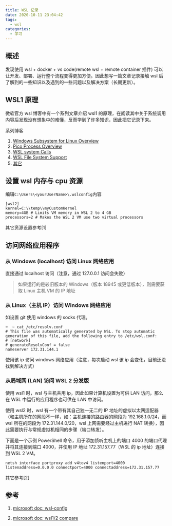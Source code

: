 ```yaml
---
title: WSL 记录
date: 2020-10-11 23:04:42
tags:
  - wsl
categories:
  - 学习
---
```


## 概述

发现使用 wsl + docker + vs code(remote wsl + remote container 插件) 可以让开发、部署、运行整个流程变得更加方便。因此想写一篇文章记录接触 wsl 后了解到的一些知识以及遇到的一些问题以及解决方案（长期更新）。

<!-- more -->

## WSL1 原理

微软官方 wsl 博客中有一个系列文章介绍 wsl1 的原理，在阅读其中关于系统调用内容后发现没有想象中的难懂，反而学到了许多知识，因此把它记录下来。

系列博客

1. [Windows Subsystem for Linux Overview](https://docs.microsoft.com/zh-cn/archive/blogs/wsl/windows-subsystem-for-linux-overview)
2. [Pico Process Overview](https://docs.microsoft.com/zh-cn/archive/blogs/wsl/pico-process-overview)
3. [WSL system Calls](https://docs.microsoft.com/zh-cn/archive/blogs/wsl/wsl-system-calls)
4. [WSL File System Support](https://docs.microsoft.com/zh-cn/archive/blogs/wsl/wsl-file-system-support)
5. [其它](https://docs.microsoft.com/zh-cn/archive/blogs/wsl/)

## 设置 wsl 内存与 cpu 资源

编辑` C:\Users\<yourUserName>\.wslconfig `内容

```
[wsl2]
kernel=C:\\temp\\myCustomKernel
memory=4GB # Limits VM memory in WSL 2 to 4 GB
processors=2 # Makes the WSL 2 VM use two virtual processors
```

其它资源设置参考[1]

## 访问网络应用程序

### 从 Windows (localhost) 访问 Linux 网络应用

直接通过 localhost 访问（注意，通过 127.0.0.1 访问会失败）

>  如果运行的是较旧版本的 Windows（版本 18945 或更低版本），则需要获取 Linux 主机 VM 的 IP 地址 

### 从 Linux（主机 IP）访问 Windows 网络应用

如设置 git 使用 windows 的 socks 代理。

```
➜  ~ cat /etc/resolv.conf
# This file was automatically generated by WSL. To stop automatic generation of this file, add the following entry to /etc/wsl.conf:
# [network]
# generateResolvConf = false
nameserver 172.31.144.1
```

使用该 ip 访问 windows 网络应用（注意，每次启动 wsl 该 ip 会变化，目前还没找到解决方式）

### 从局域网 (LAN) 访问 WSL 2 分发版

使用 wsl1 时，wsl 与主机共用 ip，因此如果计算机设置为可供 LAN 访问，那么在 WSL 中运行的应用程序也可供在 LAN 中访问。 

使用 wsl2 时，wsl 有一个带有其自己独一无二的 IP 地址的虚拟以太网适配器（和主机所在的网段不一样，如：主机连接的路由器的网段为 192.168.1.0/24，而 wsl 所在的网段为 172.31.144.0/20，wsl 上网需要经过主机进行 NAT 转换），因此需要执行与常规虚拟机相同的步骤（端口转发）。

 下面是一个示例 PowerShell 命令，用于添加侦听主机上的端口 4000 的端口代理并将其连接到端口 4000，并使用 IP 地址 172.31.157.77（WSL 的 ip 地址）连接到 WSL 2 VM。 

```
netsh interface portproxy add v4tov4 listenport=4000 listenaddress=0.0.0.0 connectport=4000 connectaddress=172.31.157.77
```

其它参考[2]

## 参考

1. [microsoft doc: wsl-config](https://docs.microsoft.com/zh-cn/windows/wsl/wsl-config#configure-global-options-with-wslconfig)

2. [microsoft doc: wsl1/2 compare](https://docs.microsoft.com/zh-cn/windows/wsl/compare-versions#accessing-network-applications)